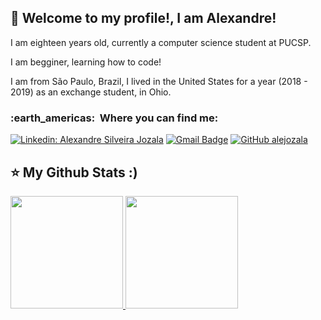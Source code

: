 ## 💜 Welcome to my profile!, I am <strong>Alexandre!</strong>





<p align="left"> 
 I am eighteen years old, currently a computer science student at PUCSP.

 I am begginer, learning how to code!

 I am from São Paulo, Brazil, I lived in the United States for a year (2018 - 2019) as an exchange student, in Ohio.







<h3> :earth_americas: &nbsp;Where you can find me: </h3> 

[![Linkedin: Alexandre Silveira Jozala](https://img.shields.io/badge/-LinkedIn-blue?style=flat-square&logo=Linkedin&logoColor=white&link=https://www.linkedin.com/in/alejozala/)](https://www.linkedin.com/in/alejozala/)
[![Gmail Badge](https://img.shields.io/badge/-Gmail-006bed?style=flat-square&logo=Gmail&logoColor=white&link=mailto:alexandre.s.jozala@gmail.com)](mailto:alexandre.s.jozala@gmail.com)
[![GitHub alejozala](https://img.shields.io/badge/-GitHub-333333?style=flat&logo=github)](https://github.com/alejozala)


## ⭐ My Github Stats :)
  <a href="https://github.com/alejozala">
  <img height="180em" src="https://github-readme-stats.vercel.app/api?username=alejozala&show_icons=true&theme=dracula&include_all_commits=true&count_private=true"/>
  <img height="180em" src="https://github-readme-stats.vercel.app/api/top-langs/?username=alejozala&layout=compact&langs_count=7&theme=dracula"/>
